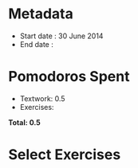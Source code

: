 Metadata
========

- Start date : 30 June 2014
- End date : 

Pomodoros Spent
==============

- Textwork: 0.5
- Exercises:

**Total: 0.5**

Select Exercises
================
